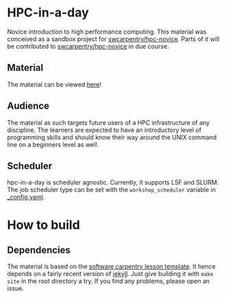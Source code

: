 # HPC-in-a-day

Novice introduction to high performance computing. This material was conceived as a sandbox project for [swcarpentry/hpc-novice](https://github.com/psteinb/hpc-in-a-day). Parts of it will be contributed to [swcarpentry/hpc-novice](https://github.com/psteinb/hpc-in-a-day) in due course.

## Material

The material can be viewed [here](https://psteinb.github.io/hpc-in-a-day-pbs)!

## Audience

The material as such targets future users of a HPC infrastructure of any discipline. The learners are expected to have an introductory level of programming skills and should know their way around the UNIX command line on a beginners level as well.

## Scheduler

hpc-in-a-day is scheduler agnostic. Currently, it supports LSF and SLURM. The job scheduler type can be set with the `workshop_scheduler` variable in [_config.yaml](https://github.com/psteinb/hpc-in-a-day/blob/711cf3f309a04d4a6e955e39c701444733194fed/_config.yml#L40).

# How to build

## Dependencies

The material is based on the [software carpentry lesson template](https://github.com/swcarpentry/styles). It hence depends on a fairly recent version of [jekyll](jekyllrb.org). Just give building it with `make site` in the root directory a try. If you find any problems, please open an issue.
